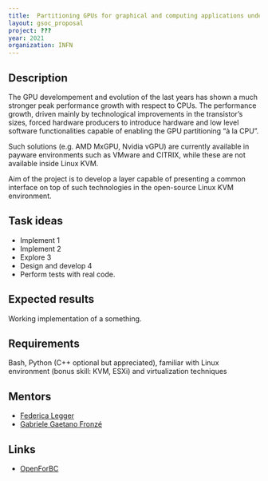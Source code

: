```yaml
---
title:  Partitioning GPUs for graphical and computing applications under Linux KVM
layout: gsoc_proposal
project: ???
year: 2021
organization: INFN
---
```


## Description

The GPU develompement and evolution of the last years has shown a much stronger peak performance growth with respect to CPUs. 
The performance growth, driven mainly by technological improvements in the transistor’s sizes, forced hardware producers to introduce hardware 
and low level software functionalities capable of enabling the GPU partitioning “à la CPU”.

Such solutions (e.g. AMD MxGPU, Nvidia vGPU) are currently available in payware environments such as VMware and CITRIX, while these are not available inside Linux KVM. 

Aim of the project is to develop a layer capable of presenting a common interface on top of such technologies in the open-source Linux KVM environment.


## Task ideas
 * Implement 1
 * Implement 2
 * Explore 3
 * Design and develop 4
 * Perform tests with real code.

## Expected results
Working implementation of a something.

## Requirements
Bash, Python (C++ optional but appreciated), familiar with Linux environment (bonus skill: KVM, ESXi) and virtualization techniques

## Mentors
  * [Federica Legger](mailto:federica.legger@cern.ch)
  * [Gabriele Gaetano Fronzé](mailto:gabriele.fronze@to.infn.it)

## Links
  * [OpenForBC](https://hackmd.io/@gfronze/r1j6FIb9U)
